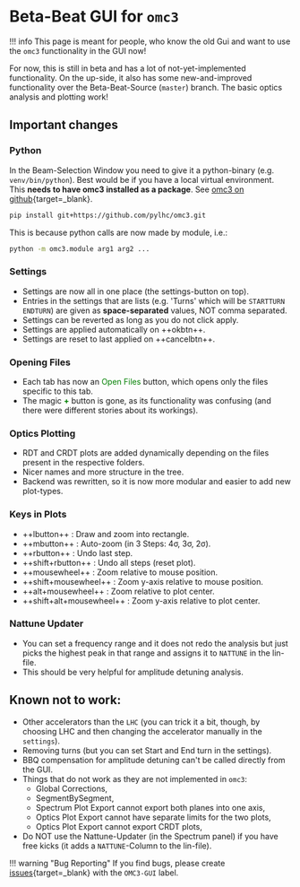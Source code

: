 # Beta-Beat GUI for `omc3`

!!! info
    This page is meant for people, who know the old Gui and want to use the `omc3` functionality in the GUI now!

For now, this is still in beta and has a lot of not-yet-implemented functionality.
On the up-side, it also has some new-and-improved functionality over the Beta-Beat-Source (`master`) branch.
The basic optics analysis and plotting work!

## Important changes

### Python

In the Beam-Selection Window you need to give it a python-binary (e.g. `venv/bin/python`).
Best would be if you have a local virtual environment.
This **needs to have omc3 installed as a package**.
See [omc3 on github][omc3_github_getting_started]{target=_blank}.
```bash
pip install git+https://github.com/pylhc/omc3.git
```
This is because python calls are now made by module, i.e.:
```bash
python -m omc3.module arg1 arg2 ...
```

### Settings

* Settings are now all in one place (the settings-button on top).
* Entries in the settings that are lists (e.g. 'Turns' which will be `STARTTURN ENDTURN`) are given as **space-separated** values, NOT comma separated.
* Settings can be reverted as long as you do not click apply.
* Settings are applied automatically on ++okbtn++.
* Settings are reset to last applied on ++cancelbtn++.

### Opening Files

* Each tab has now an <span style="color:green;">Open Files</span> button, which opens only the files specific to this tab.
* The magic <span style="color:green">**+**</span> button is gone, as its functionality was confusing (and there were different stories about its workings).

### Optics Plotting

* RDT and CRDT plots are added dynamically depending on the files present in the respective folders.
* Nicer names and more structure in the tree.
* Backend was rewritten, so it is now more modular and easier to add new plot-types.

### Keys in Plots

* ++lbutton++ : Draw and zoom into rectangle.
* ++mbutton++ : Auto-zoom (in 3 Steps: 4&sigma;, 3&sigma;, 2&sigma;).
* ++rbutton++ : Undo last step.
* ++shift+rbutton++ : Undo all steps (reset plot).
* ++mousewheel++ : Zoom relative to mouse position.
* ++shift+mousewheel++ : Zoom y-axis relative to mouse position.
* ++alt+mousewheel++ : Zoom relative to plot center.
* ++shift+alt+mousewheel++ : Zoom y-axis relative to plot center.

### Nattune Updater

* You can set a frequency range and it does not redo the analysis but just picks the highest peak in that range and assigns it to `NATTUNE` in the lin-file.
* This should be very helpful for amplitude detuning analysis.

## Known not to work:

* Other accelerators than the `LHC` (you can trick it a bit, though, by choosing LHC and then changing the accelerator manually in the `settings`).
* Removing turns (but you can set Start and End turn in the settings).
* BBQ compensation for amplitude detuning can't be called directly from the GUI.
* Things that do not work as they are not implemented in `omc3`:
    - Global Corrections,
    - SegmentBySegment,
    - Spectrum Plot Export cannot export both planes into one axis,
    - Optics Plot Export cannot have separate limits for the two plots,
    - Optics Plot Export cannot export CRDT plots,
* Do NOT use the Nattune-Updater (in the Spectrum panel) if you have free kicks (it adds a `NATTUNE`-Column to the lin-file).

!!! warning "Bug Reporting"
    If you find bugs, please create [issues][betabeat_gui_gitlab_issues]{target=_blank} with the `OMC3-GUI` label.


[omc3_github_getting_started]: https://github.com/pylhc/omc3#getting-started
[betabeat_gui_gitlab_issues]: https://gitlab.cern.ch/acc-co/lhc/lhc-app-beta-beating/-/issues

